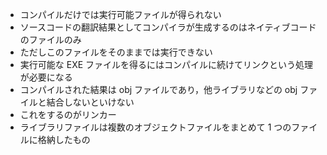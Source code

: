 - コンパイルだけでは実行可能ファイルが得られない
- ソースコードの翻訳結果としてコンパイラが生成するのはネイティブコードのファイルのみ
- ただしこのファイルをそのままでは実行できない
- 実行可能な EXE ファイルを得るにはコンパイルに続けてリンクという処理が必要になる
- コンパイルされた結果は obj ファイルであり，他ライブラリなどの obj ファイルと結合しないといけない
- これをするのがリンカー
- ライブラリファイルは複数のオブジェクトファイルをまとめて 1 つのファイルに格納したもの
